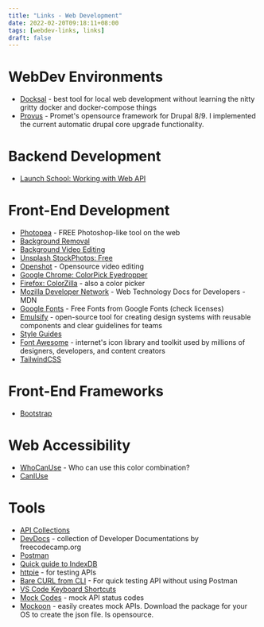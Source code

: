 ```yaml
---
title: "Links - Web Development"
date: 2022-02-20T09:18:11+08:00
tags: [webdev-links, links]
draft: false
---
```


# WebDev Environments
* [Docksal](https://docksal.io/) - best tool for local web development without learning the nitty gritty docker and docker-compose things
* [Provus](https://promet.github.io/provus/) - Promet's opensource framework for Drupal 8/9. I implemented the current automatic drupal core upgrade functionality.

# Backend Development
* [Launch School: Working with Web API](https://launchschool.com/books/working_with_apis)

# Front-End Development
* [Photopea](https://www.photopea.com/) - FREE Photoshop-like tool on the web
* [Background Removal](https://www.remove.bg/)
* [Background Video Editing](https://www.unscreen.com/)
* [Unsplash StockPhotos: Free](https://unsplash.com/)
* [Openshot](https://www.openshot.org/) - Opensource video editing
* [Google Chrome: ColorPick Eyedropper](https://chrome.google.com/webstore/detail/colorpick-eyedropper/ohcpnigalekghcmgcdcenkpelffpdolg?hl=en)
* [Firefox: ColorZilla](https://addons.mozilla.org/en-US/firefox/addon/colorzilla/) - also a color picker
* [Mozilla Developer Network](https://developer.mozilla.org/en-US/docs/Web) - Web Technology Docs for Developers - MDN
* [Google Fonts](https://fonts.google.com/) - Free Fonts from Google Fonts (check licenses)
* [Emulsify](https://www.emulsify.info/) - open-source tool for creating design systems with reusable components and clear guidelines for teams
* [Style Guides](http://styleguides.io/tools.html)
* [Font Awesome](https://fontawesome.com/) -  internet's icon library and toolkit used by millions of designers, developers, and content creators
* [TailwindCSS](https://tailwindcss.com/)

# Front-End Frameworks
* [Bootstrap](https://getbootstrap.com/)

# Web Accessibility
* [WhoCanUse](https://whocanuse.com/) - Who can use this color combination?
* [CanIUse](https://caniuse.com/)

# Tools
* [API Collections](https://rapidapi.com/collections)
* [DevDocs](https://devdocs.io/) - collection of Developer Documentations by freecodecamp.org
* [Postman](https://www.postman.com)
* [Quick guide to IndexDB](https://www.freecodecamp.org/news/a-quick-but-complete-guide-to-indexeddb-25f030425501/)
* [httpie](https://httpie.io/docs/cli) - for testing APIs
* [Bare CURL from CLI](https://www.baeldung.com/curl-rest) - For quick testing API without using Postman
* [VS Code Keyboard Shortcuts](https://code.visualstudio.com/shortcuts/keyboard-shortcuts-windows.pdf)
* [Mock Codes](https://mock.codes/) - mock API status codes
* [Mockoon](https://mockoon.com/) - easily creates mock APIs. Download the package for your OS to create the json file. Is opensource.
